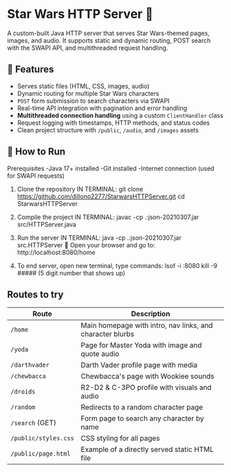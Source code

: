 # Star Wars HTTP Server 🚀

A custom-built Java HTTP server that serves Star Wars-themed pages, images, and audio. It supports static and dynamic routing, POST search with the SWAPI API, and multithreaded request handling.

## 🚀 Features
- Serves static files (HTML, CSS, images, audio)
- Dynamic routing for multiple Star Wars characters
- `POST` form submission to search characters via SWAPI
- Real-time API integration with pagination and error handling
- **Multithreaded connection handling** using a custom `ClientHandler` class
- Request logging with timestamps, HTTP methods, and status codes
- Clean project structure with `/public`, `/audio`, and `/images` assets


## 🧪 How to Run

Prerequisites
-Java 17+ installed
-Git installed
-Internet connection (used for SWAPI requests)

1. Clone the repository
IN TERMINAL:
git clone https://github.com/dillono2277/StarwarsHTTPServer.git
cd StarwarsHTTPServer

3. Compile the project
IN TERMINAL:
javac -cp .:json-20210307.jar src/HTTPServer.java

5. Run the server
IN TERMINAL:
java -cp .:json-20210307.jar src.HTTPServer
🔗 Open your browser and go to:
http://localhost:8080/home

6. To end server, open new terminal, type commands:
   lsof -i :8080
   kill -9 #####
   (5 digit number that shows up)



## Routes to try
| Route                | Description                                                  |
|----------------------|--------------------------------------------------------------|
| `/home`              | Main homepage with intro, nav links, and character blurbs    |
| `/yoda`              | Page for Master Yoda with image and quote audio              |
| `/darthvader`        | Darth Vader profile page with media                          |
| `/chewbacca`         | Chewbacca's page with Wookiee sounds                         |
| `/droids`            | R2-D2 & C-3PO profile with visuals and audio                 |
| `/random`            | Redirects to a random character page                         |
| `/search` (GET)      | Form page to search any character by name                    |
| `/public/styles.css` | CSS styling for all pages                                    |
| `/public/page.html`  | Example of a directly served static HTML file                |

